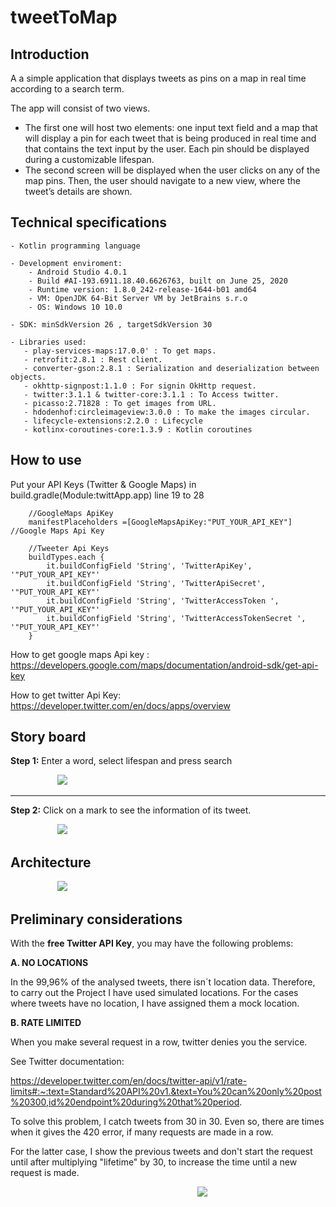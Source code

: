 # tweetToMap

## Introduction

A a simple application that displays tweets as pins on a map in real time according to a search term.

The app will consist of two views.
- The first one will host two elements: one input text field and a map that will display a pin for each tweet that is being produced in real time and that contains the text input by the user. Each pin should be displayed during a customizable lifespan.
-	The second screen will be displayed when the user clicks on any of the map pins. Then, the user should navigate to a new view, where the tweet’s details are shown.

## Technical specifications


	- Kotlin programming language
	
	- Development enviroment:
	    - Android Studio 4.0.1
	    - Build #AI-193.6911.18.40.6626763, built on June 25, 2020
        - Runtime version: 1.8.0_242-release-1644-b01 amd64
        - VM: OpenJDK 64-Bit Server VM by JetBrains s.r.o
        - OS: Windows 10 10.0
		
	- SDK: minSdkVersion 26 , targetSdkVersion 30
	
	- Libraries used:
	   - play-services-maps:17.0.0' : To get maps.
       - retrofit:2.8.1 : Rest client.
       - converter-gson:2.8.1 : Serialization and deserialization between objects.
       - okhttp-signpost:1.1.0 : For signin OkHttp request.
       - twitter:3.1.1 & twitter-core:3.1.1 : To Access twitter.
       - picasso:2.71828 : To get images from URL.
       - hdodenhof:circleimageview:3.0.0 : To make the images circular.
       - lifecycle-extensions:2.2.0 : Lifecycle
       - kotlinx-coroutines-core:1.3.9 : Kotlin coroutines

## How to use

Put your API Keys (Twitter & Google Maps) in build.gradle(Module:twittApp.app)  line 19 to 28

        //GoogleMaps ApiKey
        manifestPlaceholders =[GoogleMapsApiKey:"PUT_YOUR_API_KEY"] //Google Maps Api Key

        //Tweeter Api Keys
        buildTypes.each {
            it.buildConfigField 'String', 'TwitterApiKey', '"PUT_YOUR_API_KEY"'
            it.buildConfigField 'String', 'TwitterApiSecret', '"PUT_YOUR_API_KEY"'
            it.buildConfigField 'String', 'TwitterAccessToken ', '"PUT_YOUR_API_KEY"'
            it.buildConfigField 'String', 'TwitterAccessTokenSecret ', '"PUT_YOUR_API_KEY"'
        }

How to get google maps Api key : &nbsp; https://developers.google.com/maps/documentation/android-sdk/get-api-key

How to get twitter Api Key:&nbsp; &nbsp; &nbsp; &nbsp; &nbsp; &nbsp; &nbsp; https://developer.twitter.com/en/docs/apps/overview


## Story board

**Step 1:** Enter a word, select lifespan and press search

&nbsp; &nbsp; &nbsp; &nbsp; &nbsp; &nbsp; &nbsp; &nbsp; &nbsp; &nbsp;<img src=https://github.com/antoniomy82/tweetToMap/blob/master/Screenshots/00_start.png>

***
**Step 2:** Click on a mark to see the information of its tweet.

&nbsp; &nbsp; &nbsp; &nbsp; &nbsp; &nbsp; &nbsp; &nbsp; &nbsp; &nbsp;<img src=https://github.com/antoniomy82/tweetToMap/blob/master/Screenshots/01_run.png>

## Architecture


&nbsp; &nbsp; &nbsp; &nbsp; &nbsp; &nbsp; &nbsp; &nbsp; &nbsp; &nbsp;<img src=https://github.com/antoniomy82/tweetToMap/blob/master/Screenshots/02_mvvm.png>

## Preliminary considerations

With the **free Twitter API Key**, you may have the following problems:

**A.	NO LOCATIONS**

In the 99,96% of the analysed tweets, there isn´t location data.
Therefore, to carry out the Project I have used simulated locations. 
For the cases where tweets have no location, I have assigned them a mock location.

**B.	RATE LIMITED**

When you make several request in a row, twitter denies you the service. 

See Twitter documentation:

https://developer.twitter.com/en/docs/twitter-api/v1/rate-limits#:~:text=Standard%20API%20v1.&text=You%20can%20only%20post%20300,id%20endpoint%20during%20that%20period.

To solve this problem, I catch tweets from 30 in 30. Even so, there are times when it gives the 420 error, if many requests are made in a row.

For the latter case, I show the previous tweets and don't start the request until after multiplying "lifetime" by 30, to increase the time until a new request is made.


&nbsp; &nbsp; &nbsp; &nbsp; &nbsp; &nbsp; &nbsp; &nbsp; &nbsp; &nbsp;&nbsp; &nbsp; &nbsp; &nbsp; &nbsp; &nbsp; &nbsp; &nbsp; &nbsp; &nbsp;&nbsp; &nbsp; &nbsp; &nbsp; &nbsp; &nbsp; &nbsp; &nbsp; &nbsp; &nbsp;&nbsp; &nbsp; &nbsp; &nbsp; &nbsp; &nbsp; &nbsp; &nbsp; &nbsp; &nbsp;<img src=https://github.com/antoniomy82/tweetToMap/blob/master/Screenshots/03_420.png>

